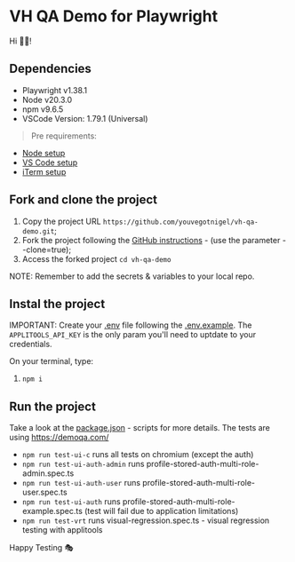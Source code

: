 # VH QA Demo for Playwright

Hi 👋🏽!

## Dependencies

- Playwright v1.38.1
- Node v20.3.0
- npm v9.6.5
- VSCode Version: 1.79.1 (Universal)

> Pre requirements: 
- [Node setup](https://nodejs.dev/en/learn/how-to-install-nodejs/)
- [VS Code setup](https://code.visualstudio.com/learn/get-started/basics)
- [iTerm setup](https://iterm2.com/documentation-one-page.html)

## Fork and clone the project

1. Copy the project URL `https://github.com/youvegotnigel/vh-qa-demo.git`;
1. Fork the project following the [GitHub instructions](https://docs.github.com/en/get-started/quickstart/fork-a-repo) - (use the parameter --clone=true);
1. Access the forked project `cd vh-qa-demo`

NOTE: Remember to add the secrets & variables to your local repo.

## Instal the project

IMPORTANT: Create your [.env](.env) file following the [.env.example](.env.example). The `APPLITOOLS_API_KEY` is the only param you'll need to uptdate to your credentials.

On your terminal, type:

1. `npm i`

## Run the project
Take a look at the [package.json](package.json) - scripts for more details.
The tests are using https://demoqa.com/

- `npm run test-ui-c` runs all tests on chromium (except the auth)
- `npm run test-ui-auth-admin` runs profile-stored-auth-multi-role-admin.spec.ts
- `npm run test-ui-auth-user` runs profile-stored-auth-multi-role-user.spec.ts
- `npm run test-ui-auth` runs profile-stored-auth-multi-role-example.spec.ts (test will fail due to application limitations)
- `npm run test-vrt` runs visual-regression.spec.ts - visual regression testing with applitools 


Happy Testing 🎭
